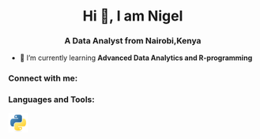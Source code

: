 <h1 align="center">Hi 👋, I am Nigel </h1>
<h3 align="center">A Data Analyst from Nairobi,Kenya</h3>

- 🌱 I’m currently learning **Advanced Data Analytics and R-programming**

<h3 align="left">Connect with me:</h3>
<p align="left">
</p>

<h3 align="left">Languages and Tools:</h3>
<p align="left"> <a href="https://www.python.org" target="_blank" rel="noreferrer"> <img src="https://raw.githubusercontent.com/devicons/devicon/master/icons/python/python-original.svg" alt="python" width="40" height="40"/> </a> </p>
